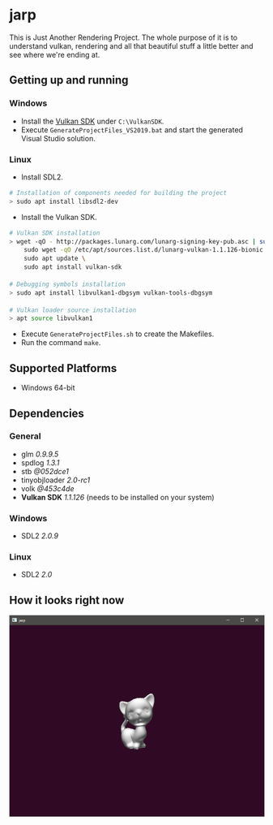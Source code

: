 # jarp

This is Just Another Rendering Project.
The whole purpose of it is to understand vulkan, rendering and all that beautiful stuff a little better and see where we're ending at.

## Getting up and running

### Windows

- Install the [Vulkan SDK](https://vulkan.lunarg.com/sdk/home#sdk/downloadConfirm/1.1.126.0/windows/VulkanSDK-1.1.126.0-Installer.exe) under `C:\VulkanSDK`.
- Execute `GenerateProjectFiles_VS2019.bat` and start the generated Visual Studio solution.

### Linux

- Install SDL2. 

```bash
# Installation of components needed for building the project
> sudo apt install libsdl2-dev
```

- Install the Vulkan SDK.

```bash
# Vulkan SDK installation
> wget -qO - http://packages.lunarg.com/lunarg-signing-key-pub.asc | sudo apt-key add - \
    sudo wget -qO /etc/apt/sources.list.d/lunarg-vulkan-1.1.126-bionic.list http://packages.lunarg.com/vulkan/1.1.126/lunarg-vulkan-1.1.126-bionic.list \
    sudo apt update \
    sudo apt install vulkan-sdk

# Debugging symbols installation
> sudo apt install libvulkan1-dbgsym vulkan-tools-dbgsym

# Vulkan loader source installation
> apt source libvulkan1
```

- Execute `GenerateProjectFiles.sh` to create the Makefiles.
- Run the command `make`.

## Supported Platforms

- Windows 64-bit

## Dependencies
### General

- glm *0.9.9.5*
- spdlog *1.3.1*
- stb *@052dce1*
- tinyobjloader *2.0-rc1*
- volk *@453c4de*
- **Vulkan SDK** *1.1.126* (needs to be installed on your system)

### Windows

- SDL2 *2.0.9*

### Linux

- SDL2 *2.0*

## How it looks right now

![image](Screenshots/Application.PNG)
